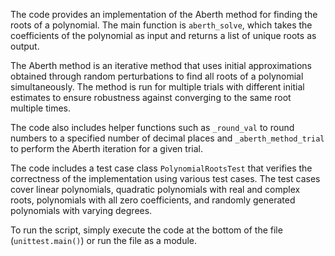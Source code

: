 The code provides an implementation of the Aberth method for finding the roots of a polynomial. The main function is `aberth_solve`, which takes the coefficients of the polynomial as input and returns a list of unique roots as output. 

The Aberth method is an iterative method that uses initial approximations obtained through random perturbations to find all roots of a polynomial simultaneously. The method is run for multiple trials with different initial estimates to ensure robustness against converging to the same root multiple times. 

The code also includes helper functions such as `_round_val` to round numbers to a specified number of decimal places and `_aberth_method_trial` to perform the Aberth iteration for a given trial. 

The code includes a test case class `PolynomialRootsTest` that verifies the correctness of the implementation using various test cases. The test cases cover linear polynomials, quadratic polynomials with real and complex roots, polynomials with all zero coefficients, and randomly generated polynomials with varying degrees. 

To run the script, simply execute the code at the bottom of the file (`unittest.main()`) or run the file as a module.